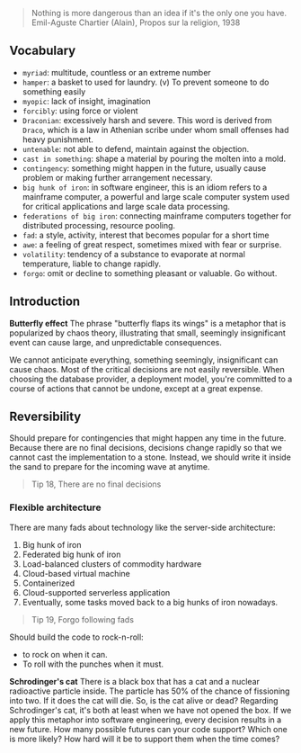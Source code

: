 > Nothing is more dangerous than an idea if it's the only one you have.
> Emil-Aguste Chartier (Alain), Propos sur la religion, 1938

## Vocabulary
- `myriad`: multitude, countless or an extreme number
- `hamper`: a basket to used for laundry. (v) To prevent someone to do something easily
- `myopic`: lack of insight, imagination
- `forcibly`: using force or violent
- `Draconian`: excessively harsh and severe. This word is derived from `Draco`, which is a law in Athenian scribe under whom small offenses had heavy punishment.
- `untenable`: not able to defend, maintain against the objection.
- `cast in something`: shape a material by pouring the molten into a mold.
- `contingency`: something might happen in the future, usually cause problem or making further arrangement necessary.
- `big hunk of iron`: in software engineer, this is an idiom refers to a mainframe computer, a powerful and large scale computer system used for critical applications and large scale data processing.
- `federations of big iron`: connecting mainframe computers together for distributed processing, resource pooling.
- `fad`: a style, activity, interest that becomes popular for a short time
- `awe`: a feeling of great respect, sometimes mixed with fear or surprise.
- `volatility`: tendency of a substance to evaporate at normal temperature, liable to change rapidly.
- `forgo`: omit or decline to something pleasant or valuable. Go without.

## Introduction

**Butterfly effect**
The phrase "butterfly flaps its wings" is a metaphor that is popularized by chaos theory, illustrating that small, seemingly insignificant event can cause large, and unpredictable consequences.

We cannot anticipate everything, something seemingly, insignificant can cause chaos. Most of the critical decisions are not easily reversible. When choosing the database provider, a deployment model, you're committed to a course of actions that cannot be undone, except at a great expense.

## Reversibility
Should prepare for contingencies that might happen any time in the future. Because there are no final decisions, decisions change rapidly so that we cannot cast the implementation to a stone. Instead, we should write it inside the sand to prepare for the incoming wave at anytime.

> Tip 18, There are no final decisions

### Flexible architecture
There are many fads about technology like the server-side architecture:
1. Big hunk of iron
2. Federated big hunk of iron
3. Load-balanced clusters of commodity hardware
4. Cloud-based virtual machine
5. Containerized
6. Cloud-supported serverless application
7. Eventually, some tasks moved back to a big hunks of iron nowadays.

> Tip 19, Forgo following fads

Should build the code to rock-n-roll:
- to rock on when it can.
- To roll with the punches when it must.

**Schrodinger's cat**
There is a black box that has a cat and a nuclear radioactive particle inside. The particle has 50% of the chance of fissioning into two. If it does the cat will die. So, is the cat alive or dead? Regarding Schrodinger's cat, it's both at least when we have not opened the box.
If we apply this metaphor into software engineering, every decision results in a new future. How many possible futures can your code support? Which one is more likely? How hard will it be to support them when the time comes?

